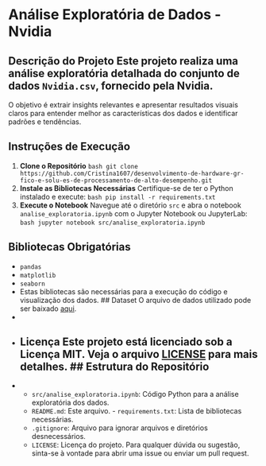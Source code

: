 # Análise Exploratória de Dados - Nvidia 

## Descrição do Projeto Este projeto realiza uma análise exploratória detalhada do conjunto de dados `Nvidia.csv`, fornecido pela Nvidia. 
O objetivo é extrair insights relevantes e apresentar resultados visuais claros para entender melhor as características dos dados e identificar padrões e tendências. 

## Instruções de Execução 
1. **Clone o Repositório**
   ```bash git clone https://github.com/Cristina1607/desenvolvimento-de-hardware-gr-fico-e-solu-es-de-processamento-de-alto-desempenho.git ```
2. **Instale as Bibliotecas Necessárias** Certifique-se de ter o Python instalado e execute:
   ```bash pip install -r requirements.txt ```
3. **Execute o Notebook**
   Navegue até o diretório `src` e abra o notebook `analise_exploratoria.ipynb` com o Jupyter Notebook ou JupyterLab:
     ```bash jupyter notebook src/analise_exploratoria.ipynb ```

## Bibliotecas Obrigatórias 
- `pandas`
- `matplotlib` 
-  `seaborn`
-  Estas bibliotecas são necessárias para a execução do código e visualização dos dados. ## Dataset O arquivo de dados utilizado pode ser baixado [aqui](https://drive.google.com/file/d/1bRstkWsGKw3sb1F7rPxxULOF_BwlXYDx/view?usp=sharing).
-
-  ## Licença Este projeto está licenciado sob a Licença MIT. Veja o arquivo [LICENSE](LICENSE) para mais detalhes. ## Estrutura do Repositório
-  - `src/analise_exploratoria.ipynb`: Código Python para a análise exploratória dos dados.
   - `README.md`: Este arquivo. - `requirements.txt`: Lista de bibliotecas necessárias.
   - `.gitignore`: Arquivo para ignorar arquivos e diretórios desnecessários.
   - `LICENSE`: Licença do projeto. Para qualquer dúvida ou sugestão, sinta-se à vontade para abrir uma issue ou enviar um pull request. 
